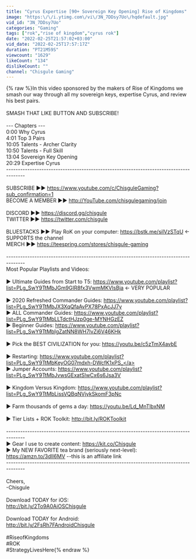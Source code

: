 ```yaml
---
title: "Cyrus Expertise [90+ Sovereign Key Opening] Rise of Kingdoms"
image: "https:\/\/i.ytimg.com\/vi\/3N_7DDsy7Uo\/hqdefault.jpg"
vid_id: "3N_7DDsy7Uo"
categories: "Gaming"
tags: ["rok","rise of kingdom","cyrus rok"]
date: "2022-02-25T21:57:02+03:00"
vid_date: "2022-02-25T17:57:17Z"
duration: "PT21M59S"
viewcount: "1629"
likeCount: "134"
dislikeCount: ""
channel: "Chisgule Gaming"
---
```

{% raw %}In this video sponsored by the makers of Rise of Kingdoms we smash our way through all my sovereign keys, expertise Cyrus, and review his best pairs.<br /><br />SMASH THAT LIKE BUTTON AND SUBSCRIBE!<br /><br />--- Chapters ---<br />0:00 Why Cyrus<br />4:01 Top 3 Pairs<br />10:05 Talents - Archer Clarity<br />10:50 Talents - Full Skill<br />13:04 Sovereign Key Opening<br />20:29 Expertise Cyrus<br />--------------------------------------------------------------------------------------<br /><br />SUBSCRIBE ►► <a rel="nofollow" target="blank" href="https://www.youtube.com/c/ChisguleGaming?sub_confirmation=1">https://www.youtube.com/c/ChisguleGaming?sub_confirmation=1</a><br />BECOME A MEMBER ►► <a rel="nofollow" target="blank" href="http://YouTube.com/chisgulegaming/join">http://YouTube.com/chisgulegaming/join</a><br /><br />DISCORD ►► <a rel="nofollow" target="blank" href="https://discord.gg/chisgule">https://discord.gg/chisgule</a><br />TWITTER ►► <a rel="nofollow" target="blank" href="https://twitter.com/chisgule">https://twitter.com/chisgule</a><br /><br />BLUESTACKS  ►► Play RoK on your computer: <a rel="nofollow" target="blank" href="https://bstk.me/silVzSTqU">https://bstk.me/silVzSTqU</a> ← SUPPORTS the channel<br />MERCH ►► <a rel="nofollow" target="blank" href="https://teespring.com/stores/chisgule-gaming">https://teespring.com/stores/chisgule-gaming</a><br /><br />--------------------------------------------------------------------------------------<br />Most Popular Playlists and Videos:<br /><br />► Ultimate Guides from Start to T5: <a rel="nofollow" target="blank" href="https://www.youtube.com/playlist?list=PLg_SwY9TtMbJGm9GIR8fx3VwmMKVlsBja">https://www.youtube.com/playlist?list=PLg_SwY9TtMbJGm9GIR8fx3VwmMKVlsBja</a> ← VERY POPULAR<br /><br />► 2020 Refreshed Commander Guides: <a rel="nofollow" target="blank" href="https://www.youtube.com/playlist?list=PLg_SwY9TtMbJX3XqQfaAvPX78PxAcJJ7y">https://www.youtube.com/playlist?list=PLg_SwY9TtMbJX3XqQfaAvPX78PxAcJJ7y</a><br />► ALL Commander Guides: <a rel="nofollow" target="blank" href="https://www.youtube.com/playlist?list=PLg_SwY9TtMbLLTdctHJzp0ge-MYNHGzEZ">https://www.youtube.com/playlist?list=PLg_SwY9TtMbLLTdctHJzp0ge-MYNHGzEZ</a><br />► Beginner Guides: <a rel="nofollow" target="blank" href="https://www.youtube.com/playlist?list=PLg_SwY9TtMbIgZatNN8WH7lvZi6V46KHk">https://www.youtube.com/playlist?list=PLg_SwY9TtMbIgZatNN8WH7lvZi6V46KHk</a><br /><br />► Pick the BEST CIVILIZATION for you: <a rel="nofollow" target="blank" href="https://youtu.be/c5zTmX4avbE">https://youtu.be/c5zTmX4avbE</a><br /><br />► Restarting: <a rel="nofollow" target="blank" href="https://www.youtube.com/playlist?list=PLg_SwY9TtMbKeyOG07mdxh-DWcfK1xPS_">https://www.youtube.com/playlist?list=PLg_SwY9TtMbKeyOG07mdxh-DWcfK1xPS_</a><br />► Jumper Accounts: <a rel="nofollow" target="blank" href="https://www.youtube.com/playlist?list=PLg_SwY9TtMbJvwsGExatSlwCx6s6Jsa3V">https://www.youtube.com/playlist?list=PLg_SwY9TtMbJvwsGExatSlwCx6s6Jsa3V</a><br /><br />► Kingdom Versus Kingdom: <a rel="nofollow" target="blank" href="https://www.youtube.com/playlist?list=PLg_SwY9TtMbLissVQBqNVjykSkomF3pNc">https://www.youtube.com/playlist?list=PLg_SwY9TtMbLissVQBqNVjykSkomF3pNc</a><br /><br />► Farm thousands of gems a day: <a rel="nofollow" target="blank" href="https://youtu.be/Ld_MnTlbxNM">https://youtu.be/Ld_MnTlbxNM</a><br /><br />► Tier Lists + ROK Toolkit: <a rel="nofollow" target="blank" href="http://bit.ly/ROKToolkit">http://bit.ly/ROKToolkit</a><br /><br />--------------------------------------------------------------------------------------<br />► Gear I use to create content: <a rel="nofollow" target="blank" href="https://kit.co/Chisgule">https://kit.co/Chisgule</a><br />► My NEW FAVORITE tea brand (seriously next-level): <a rel="nofollow" target="blank" href="https://amzn.to/3dII6MV">https://amzn.to/3dII6MV</a> --this is an affiliate link<br />--------------------------------------------------------------------------------------<br /><br />Cheers,<br />-Chisgule<br /><br />Download TODAY for iOS:<br /><a rel="nofollow" target="blank" href="http://bit.ly/2To9A0AiOSChisgule">http://bit.ly/2To9A0AiOSChisgule</a><br /><br />Download TODAY for Android:<br /><a rel="nofollow" target="blank" href="http://bit.ly/2FsRh7FAndroidChisgule">http://bit.ly/2FsRh7FAndroidChisgule</a><br /><br />#RiseofKingdoms<br />#ROK<br />#StrategyLivesHere{% endraw %}

